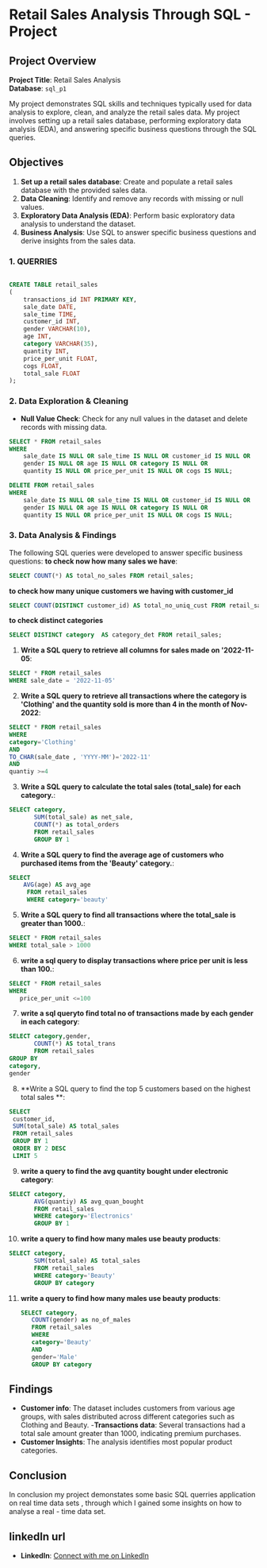 # Retail Sales Analysis Through SQL - Project

## Project Overview

**Project Title**: Retail Sales Analysis   
**Database**: `sql_p1`

My project  demonstrates SQL skills and techniques typically used for data analysis to explore, clean, and analyze the  retail sales data. My project involves setting up a retail sales database, performing exploratory data analysis (EDA), and answering specific business questions through the SQL queries.

## Objectives

1. **Set up a retail sales database**: Create and populate a retail sales database with the provided sales data.
2. **Data Cleaning**: Identify and remove any records with missing or null values.
3. **Exploratory Data Analysis (EDA)**: Perform basic exploratory data analysis to understand the dataset.
4. **Business Analysis**: Use SQL to answer specific business questions and derive insights from the sales data.


### 1. QUERRIES

```sql

CREATE TABLE retail_sales
(
    transactions_id INT PRIMARY KEY,
    sale_date DATE,	
    sale_time TIME,
    customer_id INT,	
    gender VARCHAR(10),
    age INT,
    category VARCHAR(35),
    quantity INT,
    price_per_unit FLOAT,	
    cogs FLOAT,
    total_sale FLOAT
);
```

### 2. Data Exploration & Cleaning
- **Null Value Check**: Check for any null values in the dataset and delete records with missing data.

```sql
SELECT * FROM retail_sales
WHERE 
    sale_date IS NULL OR sale_time IS NULL OR customer_id IS NULL OR 
    gender IS NULL OR age IS NULL OR category IS NULL OR 
    quantity IS NULL OR price_per_unit IS NULL OR cogs IS NULL;

DELETE FROM retail_sales
WHERE 
    sale_date IS NULL OR sale_time IS NULL OR customer_id IS NULL OR 
    gender IS NULL OR age IS NULL OR category IS NULL OR 
    quantity IS NULL OR price_per_unit IS NULL OR cogs IS NULL;
```

### 3. Data Analysis & Findings

The following SQL queries were developed to answer specific business questions:
**to check now how many sales we have**:
```sql
SELECT COUNT(*) AS total_no_sales FROM retail_sales;
```
**to check how many unique customers we having with customer_id**
```sql
SELECT COUNT(DISTINCT customer_id) AS total_no_uniq_cust FROM retail_sales;
```
**to check distinct categories**
```sql
SELECT DISTINCT category  AS category_det FROM retail_sales;
```


1. **Write a SQL query to retrieve all columns for sales made on '2022-11-05**:
```sql
SELECT * FROM retail_sales
WHERE sale_date = '2022-11-05'

```

2. **Write a SQL query to retrieve all transactions where the category is 'Clothing' and the quantity sold is more than 4 in the month of Nov-2022**:
```sql
SELECT * FROM retail_sales
WHERE
category='Clothing'
AND
TO_CHAR(sale_date , 'YYYY-MM')='2022-11'
AND
quantiy >=4
```

3. **Write a SQL query to calculate the total sales (total_sale) for each category.**:
```sql
SELECT category,
       SUM(total_sale) as net_sale,
	   COUNT(*) as total_orders
	   FROM retail_sales
	   GROUP BY 1
```

4. **Write a SQL query to find the average age of customers who purchased items from the 'Beauty' category.**:
```sql
SELECT 
    AVG(age) AS avg_age
	 FROM retail_sales
	 WHERE category='beauty'
```

5. **Write a SQL query to find all transactions where the total_sale is greater than 1000.**:
```sql
SELECT * FROM retail_sales
WHERE total_sale > 1000
```

6. **write a sql query to display transactions where price per unit is less than 100.**:
```sql
SELECT * FROM retail_sales
WHERE 
   price_per_unit <=100
```

7. **write a sql queryto find total no of transactions made by each gender in each category**:
```sql
SELECT category,gender,
       COUNT(*) AS total_trans
	   FROM retail_sales
GROUP BY
category,
gender
```

8. **Write a SQL query to find the top 5 customers based on the highest total sales **:
```sql
SELECT 
 customer_id,
 SUM(total_sale) AS total_sales
 FROM retail_sales
 GROUP BY 1
 ORDER BY 2 DESC
 LIMIT 5
```

9. **write a query to find the avg quantity bought under electronic category**:
```sql
SELECT category,
       AVG(quantiy) AS avg_quan_bought
	   FROM retail_sales
	   WHERE category='Electronics'
	   GROUP BY 1
```

10. **write a query to find how many males use beauty products**:
```sql
SELECT category,
       SUM(total_sale) AS total_sales
	   FROM retail_sales
	   WHERE category='Beauty'
	   GROUP BY category
```
11. **write a query to find how many males use beauty products**:
    ```sql
    SELECT category,
       COUNT(gender) as no_of_males
	   FROM retail_sales
	   WHERE 
	   category='Beauty'
	   AND
	   gender='Male'
	   GROUP BY category
    ```
    

## Findings

- **Customer info**: The dataset includes customers from various age groups, with sales distributed across different categories such as Clothing and Beauty.
-**Transactions data**: Several transactions had a total sale amount greater than 1000, indicating premium purchases.
- **Customer Insights**: The analysis identifies  most popular product categories.

## Conclusion

In conclusion my project demonstates some basic SQL querries application on real time 
data sets , through which I gained some insights on how to analyse a real - time data 
set.

## linkedIn url
- **LinkedIn**: [Connect with me on LinkedIn](https://www.linkedin.com/in/gadde-sai-spandana-b450b9301)
